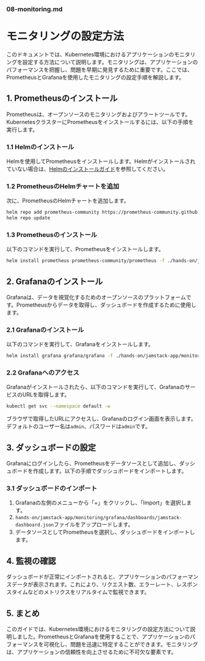 ### 08-monitoring.md

# モニタリングの設定方法

このドキュメントでは、Kubernetes環境におけるアプリケーションのモニタリングを設定する方法について説明します。モニタリングは、アプリケーションのパフォーマンスを把握し、問題を早期に発見するために重要です。ここでは、PrometheusとGrafanaを使用したモニタリングの設定手順を解説します。

## 1. Prometheusのインストール

Prometheusは、オープンソースのモニタリングおよびアラートツールです。KubernetesクラスターにPrometheusをインストールするには、以下の手順を実行します。

### 1.1 Helmのインストール

Helmを使用してPrometheusをインストールします。Helmがインストールされていない場合は、[Helmのインストールガイド](https://helm.sh/docs/intro/install/)を参照してください。

### 1.2 PrometheusのHelmチャートを追加

次に、PrometheusのHelmチャートを追加します。

```bash
helm repo add prometheus-community https://prometheus-community.github.io/helm-charts
helm repo update
```

### 1.3 Prometheusのインストール

以下のコマンドを実行して、Prometheusをインストールします。

```bash
helm install prometheus prometheus-community/prometheus -f ./hands-on/jamstack-app/monitoring/prometheus/values.yaml
```

## 2. Grafanaのインストール

Grafanaは、データを視覚化するためのオープンソースのプラットフォームです。Prometheusからデータを取得し、ダッシュボードを作成するために使用します。

### 2.1 Grafanaのインストール

以下のコマンドを実行して、Grafanaをインストールします。

```bash
helm install grafana grafana/grafana -f ./hands-on/jamstack-app/monitoring/grafana/values.yaml
```

### 2.2 Grafanaへのアクセス

Grafanaがインストールされたら、以下のコマンドを実行して、GrafanaのサービスのURLを取得します。

```bash
kubectl get svc --namespace default -w
```

ブラウザで取得したURLにアクセスし、Grafanaのログイン画面を表示します。デフォルトのユーザー名は`admin`、パスワードは`admin`です。

## 3. ダッシュボードの設定

Grafanaにログインしたら、Prometheusをデータソースとして追加し、ダッシュボードを作成します。以下の手順でダッシュボードをインポートします。

### 3.1 ダッシュボードのインポート

1. Grafanaの左側のメニューから「+」をクリックし、「Import」を選択します。
2. `hands-on/jamstack-app/monitoring/grafana/dashboards/jamstack-dashboard.json`ファイルをアップロードします。
3. データソースとしてPrometheusを選択し、ダッシュボードをインポートします。

## 4. 監視の確認

ダッシュボードが正常にインポートされると、アプリケーションのパフォーマンスデータが表示されます。これにより、リクエスト数、エラーレート、レスポンスタイムなどのメトリクスをリアルタイムで監視できます。

## 5. まとめ

このガイドでは、Kubernetes環境におけるモニタリングの設定方法について説明しました。PrometheusとGrafanaを使用することで、アプリケーションのパフォーマンスを可視化し、問題を迅速に特定することができます。モニタリングは、アプリケーションの信頼性を向上させるために不可欠な要素です。